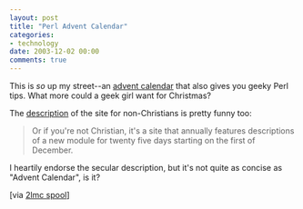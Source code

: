 ```yaml
---
layout: post
title: "Perl Advent Calendar"
categories:
- technology
date: 2003-12-02 00:00
comments: true
---
```


<p>This is <em>so</em> up my street--an <a href="http://www.perladvent.org/2003/">advent calendar</a> that also gives you geeky Perl tips. What more could a geek girl want for Christmas?</p>

<p>The <a href="http://www.perladvent.org/about/">description</a> of the site for non-Christians is pretty funny too:</p>

<blockquote>
<p>
Or if you're not Christian, it's a site that annually features descriptions of a new module for twenty five days starting on the first of December.
</p>
</blockquote>

<p>I heartily endorse the secular description, but it's not quite as concise as "Advent Calendar", is it?</p>

<p>[via <a href="http://2lmc.org/spool/">2lmc spool</a>]</p>



